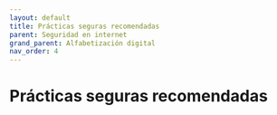 ```yaml
---
layout: default
title: Prácticas seguras recomendadas
parent: Seguridad en internet
grand_parent: Alfabetización digital
nav_order: 4
---
```


# Prácticas seguras recomendadas